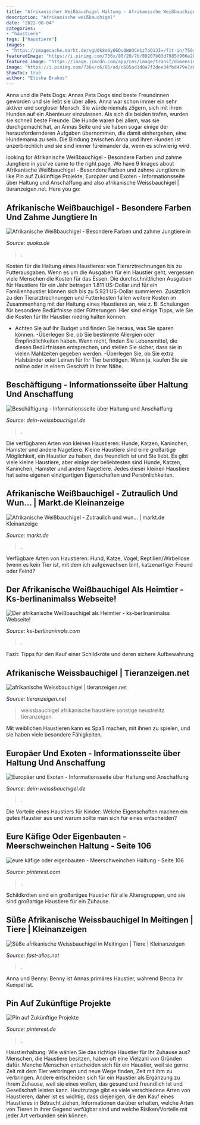 ```yaml
---
title: "Afrikanischer Weißbauchigel Haltung - Afrikanische Weißbauchigel"
description: "Afrikanische weißbauchigel"
date: "2022-08-04"
categories:
- "haustiere"
tags: ["haustiere"]
images:
- "https://imagecache.markt.de/vgUOk8o6y06QuQW8QCH1z7aQ1JI=/fit-in/750x562/images_classifieds/03/c3/39ce-ee61-4d49-83d7-c6ea33ada75e/image"
featuredImage: "https://i.pinimg.com/736x/80/20/7b/80207b03d7985f906e2bacccc2f47a98--oder-guinea-pigs.jpg"
featured_image: "https://image.jimcdn.com/app/cms/image/transf/dimension=origxorig:format=png/path/s69071cd20f5acf94/image/i5cf68bca2e86cc45/version/1360837135/image.png"
image: "https://i.pinimg.com/736x/c6/85/ad/c685ad1d8a7f2dee34fbd479e7a8c79d.jpg"
ShowToc: true
author: "Elisha Brakus"
---
```



Anna und die Pets Dogs: Annas Pets Dogs sind beste Freundinnen geworden und sie liebt sie über alles.
Anna war schon immer ein sehr aktiver und sorgloser Mensch. Sie würde niemals zögern, sich mit ihren Hunden auf ein Abenteuer einzulassen. Als sich die beiden trafen, wurden sie schnell beste Freunde. Die Hunde waren bei allem, was sie durchgemacht hat, an Annas Seite und sie haben sogar einige der herausfordernderen Aufgaben übernommen, die damit einhergehen, eine Hundemama zu sein. Die Bindung zwischen Anna und ihren Hunden ist unzerbrechlich und sie sind immer füreinander da, wenn es schwierig wird.

	

		
looking for Afrikanische Weißbauchigel - Besondere Farben und zahme Jungtiere in you've came to the right page. We have 9 Images about Afrikanische Weißbauchigel - Besondere Farben und zahme Jungtiere in like Pin auf Zukünftige Projekte, Europäer und Exoten - Informationsseite über Haltung und Anschaffung and also afrikanische Weissbauchigel | tieranzeigen.net. Here you go:
		
    
## Afrikanische Weißbauchigel - Besondere Farben Und Zahme Jungtiere In

<img loading=lazy src="http://bild8.qimage.de/afrikanische-weissbauchigel-besondere-foto-bild-87544918.jpg" onerror="this.onerror=null;this.src='https://tse3.mm.bing.net/th?id=OIP.WMeHFGGN97pjdv3aQXTleQHaFj&amp;pid=15.1';" alt="Afrikanische Weißbauchigel - Besondere Farben und zahme Jungtiere in">

_Source: quoka.de_

>. 

	

Kosten für die Haltung eines Haustieres: von Tierarztrechnungen bis zu Futterausgaben.
Wenn es um die Ausgaben für ein Haustier geht, vergessen viele Menschen die Kosten für das Essen. Die durchschnittlichen Ausgaben für Haustiere für ein Jahr betragen 1.811 US-Dollar und für ein Familienhaustier können sich bis zu 5.921 US-Dollar summieren. Zusätzlich zu den Tierarztrechnungen und Futterkosten fallen weitere Kosten im Zusammenhang mit der Haltung eines Haustieres an, wie z. B. Schulungen für besondere Bedürfnisse oder Fütterungen. Hier sind einige Tipps, wie Sie die Kosten für Ihr Haustier niedrig halten können:
- Achten Sie auf Ihr Budget und finden Sie heraus, was Sie sparen können.
-Überlegen Sie, ob Sie bestimmte Allergien oder Empfindlichkeiten haben. Wenn nicht, finden Sie Lebensmittel, die diesen Bedürfnissen entsprechen, und stellen Sie sicher, dass sie in vielen Mahlzeiten gegeben werden.
-Überlegen Sie, ob Sie extra Halsbänder oder Leinen für Ihr Tier benötigen. Wenn ja, kaufen Sie sie online oder in einem Geschäft in Ihrer Nähe.

    
## Beschäftigung - Informationsseite über Haltung Und Anschaffung

<img loading=lazy src="https://image.jimcdn.com/app/cms/image/transf/dimension=origxorig:format=png/path/s69071cd20f5acf94/image/i5cf68bca2e86cc45/version/1360837135/image.png" onerror="this.onerror=null;this.src='https://tse4.mm.bing.net/th?id=OIP.oAgMpfQEvO_IZE1JPQtZ8AHaFj&amp;pid=15.1';" alt="Beschäftigung - Informationsseite über Haltung und Anschaffung">

_Source: dein-weissbauchigel.de_

>. 

	

Die verfügbaren Arten von kleinen Haustieren: Hunde, Katzen, Kaninchen, Hamster und andere Nagetiere.
Kleine Haustiere sind eine großartige Möglichkeit, ein Haustier zu haben, das freundlich ist und Sie liebt. Es gibt viele kleine Haustiere, aber einige der beliebtesten sind Hunde, Katzen, Kaninchen, Hamster und andere Nagetiere. Jedes dieser kleinen Haustiere hat seine eigenen einzigartigen Eigenschaften und Persönlichkeiten.

    
## Afrikanische Weißbauchigel - Zutraulich Und Wun... | Markt.de Kleinanzeige

<img loading=lazy src="https://imagecache.markt.de/vgUOk8o6y06QuQW8QCH1z7aQ1JI=/fit-in/750x562/images_classifieds/03/c3/39ce-ee61-4d49-83d7-c6ea33ada75e/image" onerror="this.onerror=null;this.src='https://tse4.mm.bing.net/th?id=OIP.0-ViWSlN5BZqBnmm0CgU_QHaFj&amp;pid=15.1';" alt="Afrikanische Weißbauchigel - Zutraulich und wun... | markt.de Kleinanzeige">

_Source: markt.de_

>. 

	

Verfügbare Arten von Haustieren: Hund, Katze, Vogel, Reptilien/Wirbellose (wenn es kein Tier ist, mit dem ich aufgewachsen bin), katzenartiger Freund oder Feind?

    
## Der Afrikanische Weißbauchigel Als Heimtier - Ks-berlinanimalss Webseite!

<img loading=lazy src="https://image.jimcdn.com/app/cms/image/transf/dimension=320x10000:format=jpg/path/s2faacbfc48fca3e5/image/i06dd9e992a1d103e/version/1503853008/image.jpg" onerror="this.onerror=null;this.src='https://tse4.mm.bing.net/th?id=OIP.Ky5LoMAFLb9O0zerZKohSAAAAA&amp;pid=15.1';" alt="Der afrikanische Weißbauchigel als Heimtier - ks-berlinanimalss Webseite!">

_Source: ks-berlinanimals.com_

>. 

	

Fazit: Tipps für den Kauf einer Schildkröte und deren sichere Aufbewahrung

    
## Afrikanische Weissbauchigel | Tieranzeigen.net

<img loading=lazy src="https://www.tieranzeigen.net/export/1dcBsjnAbHwh.jpg" onerror="this.onerror=null;this.src='https://tse3.mm.bing.net/th?id=OIP.W4Y2MWBBDYQv6hzuMtwlRwHaFj&amp;pid=15.1';" alt="afrikanische Weissbauchigel | tieranzeigen.net">

_Source: tieranzeigen.net_

>weissbauchigel afrikanische haustiere sonstige neustrelitz tieranzeigen. 

	

Mit weiblichen Haustieren kann es Spaß machen, mit ihnen zu spielen, und sie haben viele besondere Fähigkeiten.

    
## Europäer Und Exoten - Informationsseite über Haltung Und Anschaffung

<img loading=lazy src="https://image.jimcdn.com/app/cms/image/transf/dimension=320x1024:format=png/path/s69071cd20f5acf94/image/i195df1e09a835940/version/1360844564/image.png" onerror="this.onerror=null;this.src='https://tse3.mm.bing.net/th?id=OIP.e07VgIiIJ-xVwH59KpI_oAAAAA&amp;pid=15.1';" alt="Europäer und Exoten - Informationsseite über Haltung und Anschaffung">

_Source: dein-weissbauchigel.de_

>. 

	

Die Vorteile eines Haustiers für Kinder: Welche Eigenschaften machen ein gutes Haustier aus und warum sollte man sich für eines entscheiden?

    
## Eure Käfige Oder Eigenbauten - Meerschweinchen Haltung - Seite 106

<img loading=lazy src="https://i.pinimg.com/736x/80/20/7b/80207b03d7985f906e2bacccc2f47a98--oder-guinea-pigs.jpg" onerror="this.onerror=null;this.src='https://tse2.mm.bing.net/th?id=OIP.ilqwc-9dtZhS_fmMy6Vz2wHaFj&amp;pid=15.1';" alt="eure käfige oder eigenbauten - Meerschweinchen Haltung - Seite 106">

_Source: pinterest.com_

>. 

	

Schildkröten sind ein großartiges Haustier für alle Altersgruppen, und sie sind großartige Haustiere für ein Zuhause.

    
## Süße Afrikanische Weissbauchigel In Meitingen | Tiere | Kleinanzeigen

<img loading=lazy src="https://www.fast-alles.net/pictures/bild-20120623102306.jpg" onerror="this.onerror=null;this.src='https://tse3.mm.bing.net/th?id=OIP.-X_uj3HvZmKRPwEPZLkOCQHaJ4&amp;pid=15.1';" alt="Süße afrikanische Weissbauchigel in Meitingen | Tiere | Kleinanzeigen">

_Source: fast-alles.net_

>. 

	

Anna und Benny: Benny ist Annas primäres Haustier, während Becca ihr Kumpel ist.

    
## Pin Auf Zukünftige Projekte

<img loading=lazy src="https://i.pinimg.com/736x/c6/85/ad/c685ad1d8a7f2dee34fbd479e7a8c79d.jpg" onerror="this.onerror=null;this.src='https://tse1.mm.bing.net/th?id=OIP.skFftVs25qhR9uCRKhcUKwHaEf&amp;pid=15.1';" alt="Pin auf Zukünftige Projekte">

_Source: pinterest.de_

>. 

	

Haustierhaltung: Wie wählen Sie das richtige Haustier für Ihr Zuhause aus?
Menschen, die Haustiere besitzen, haben oft eine Vielzahl von Gründen dafür. Manche Menschen entscheiden sich für ein Haustier, weil sie gerne Zeit mit dem Tier verbringen und neue Wege finden, Zeit mit ihm zu verbringen. Andere entscheiden sich für ein Haustier als Ergänzung zu ihrem Zuhause, weil sie eines wollen, das gesund und freundlich ist und Gesellschaft leisten kann. Heutzutage gibt es viele verschiedene Arten von Haustieren, daher ist es wichtig, dass diejenigen, die den Kauf eines Haustieres in Betracht ziehen, Informationen darüber erhalten, welche Arten von Tieren in ihrer Gegend verfügbar sind und welche Risiken/Vorteile mit jeder Art verbunden sein können.

